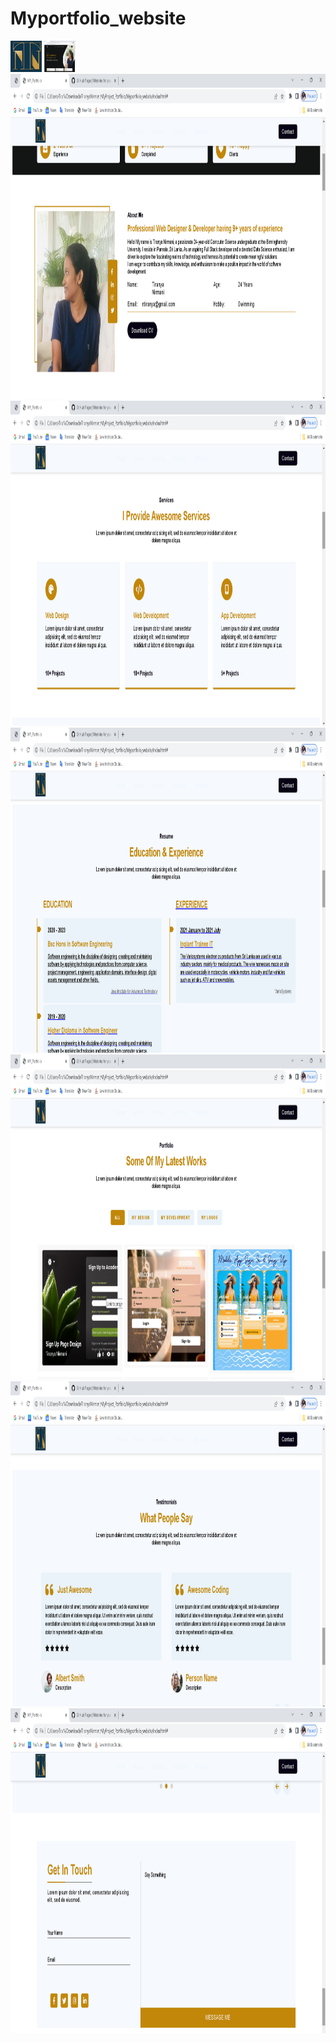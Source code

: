 # Myportfolio_website
<img src="TN.jpg" width= 50px height= 50px>
<img src="1.png" width= 50px height= 50px>
<img src="2.png" width= 1520px height= 520px>
<img src="3.png" width= 1520px height= 520px>
<img src="4.png" width= 1520px height= 520px>
<img src="5.png" width= 1520px height= 520px>
<img src="6.png" width= 1520px height= 520px>
<img src="7.png" width= 1520px height= 520px>
